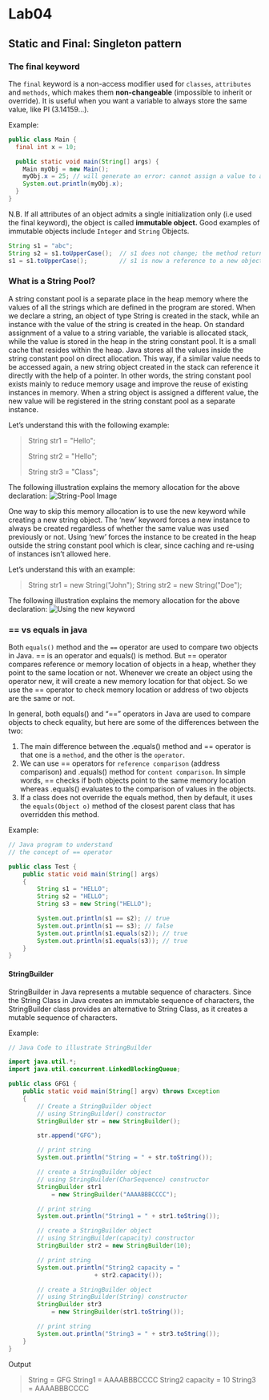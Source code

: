 # Lab04

## Static and Final: Singleton pattern

### The final keyword
The `final` keyword is a non-access modifier used for `classes`, `attributes` and `methods`, which makes them **non-changeable** (impossible to inherit or override).
It is useful when you want a variable to always store the same value, like PI (3.14159...).

Example:
```Java
public class Main {
  final int x = 10;

  public static void main(String[] args) {
    Main myObj = new Main();
    myObj.x = 25; // will generate an error: cannot assign a value to a final variable
    System.out.println(myObj.x);
  }
}
```
N.B. If all attributes of an object admits a single initialization only (i.e used the final keyword), the object is called **immutable object.** Good examples of immutable objects include `Integer` and `String` Objects.

```Java
String s1 = "abc";
String s2 = s1.toUpperCase();  // s1 does not change; the method returns a reference to a new object which can be accessed using s2 variable
s1 = s1.toUpperCase();         // s1 is now a reference to a new object
```
### What is a String Pool?
A string constant pool is a separate place in the heap memory where the values of all the strings which are defined in the program are stored. When we declare a string, an object of type String is created in the stack, while an instance with the value of the string is created in the heap. On standard assignment of a value to a string variable, the variable is allocated stack, while the value is stored in the heap in the string constant pool. It is a small cache that resides within the heap. Java stores all the values inside the string constant pool on direct allocation. This way, if a similar value needs to be accessed again, a new string object created in the stack can reference it directly with the help of a pointer. In other words, the string constant pool exists mainly to reduce memory usage and improve the reuse of existing instances in memory. When a string object is assigned a different value, the new value will be registered in the string constant pool as a separate instance. 

Let’s understand this with the following example:


> String str1 = "Hello"; 
>
> String str2 = "Hello";
>
> String str3 = "Class"; 

The following illustration explains the memory allocation for the above declaration: 
![String-Pool Image](https://media.geeksforgeeks.org/wp-content/uploads/20230620182846/Java-String-Pool-3-768.png)

One way to skip this memory allocation is to use the new keyword while creating a new string object. The ‘new’ keyword forces a new instance to always be created regardless of whether the same value was used previously or not. Using ‘new’ forces the instance to be created in the heap outside the string constant pool which is clear, since caching and re-using of instances isn’t allowed here. 

Let’s understand this with an example:

>
> String str1 = new String("John");
> String str2 = new String("Doe");
>
>
The following illustration explains the memory allocation for the above declaration:
![Using the new keyword](https://media.geeksforgeeks.org/wp-content/uploads/20230714112418/String-Pool-in-Java-660.png)


### == vs equals in java

Both `equals()` method and the `==` operator are used to compare two objects in Java. == is an operator and equals() is method. But == operator compares reference or memory location of objects in a heap, whether they point to the same location or not. Whenever we create an object using the operator new, it will create a new memory location for that object. So we use the == operator to check memory location or address of two objects are the same or not.

In general, both equals() and “==” operators in Java are used to compare objects to check equality, but here are some of the differences between the two: 
   1. The main difference between the .equals() method and == operator is that one is a `method`, and the other is the `operator`.
   2. We can use == operators for `reference comparison` (address comparison) and .equals() method for `content comparison`. In simple words, == checks if both objects point to the same memory
      location  whereas .equals() evaluates to the comparison of values in the objects.
   3. If a class does not override the equals method, then by default, it uses the `equals(Object o)` method of the closest parent class that has overridden this method.

Example:
```Java
// Java program to understand 
// the concept of == operator

public class Test {
	public static void main(String[] args)
	{
		String s1 = "HELLO";
		String s2 = "HELLO";
		String s3 = new String("HELLO");

		System.out.println(s1 == s2); // true
		System.out.println(s1 == s3); // false
		System.out.println(s1.equals(s2)); // true
		System.out.println(s1.equals(s3)); // true
	}
}

```

#### StringBuilder
StringBuilder in Java represents a mutable sequence of characters. Since the String Class in Java creates an immutable sequence of characters, the StringBuilder class provides an alternative to String Class, as it creates a mutable sequence of characters. 

Example:
```Java
// Java Code to illustrate StringBuilder

import java.util.*;
import java.util.concurrent.LinkedBlockingQueue;

public class GFG1 {
	public static void main(String[] argv) throws Exception
	{
		// Create a StringBuilder object
		// using StringBuilder() constructor
		StringBuilder str = new StringBuilder();

		str.append("GFG");

		// print string
		System.out.println("String = " + str.toString());

		// create a StringBuilder object
		// using StringBuilder(CharSequence) constructor
		StringBuilder str1
			= new StringBuilder("AAAABBBCCCC");

		// print string
		System.out.println("String1 = " + str1.toString());

		// create a StringBuilder object
		// using StringBuilder(capacity) constructor
		StringBuilder str2 = new StringBuilder(10);

		// print string
		System.out.println("String2 capacity = "
						+ str2.capacity());

		// create a StringBuilder object
		// using StringBuilder(String) constructor
		StringBuilder str3
			= new StringBuilder(str1.toString());

		// print string
		System.out.println("String3 = " + str3.toString());
	}
}

```

Output

>
> String = GFG
> String1 = AAAABBBCCCC
> String2 capacity = 10
> String3 = AAAABBBCCCC
>




